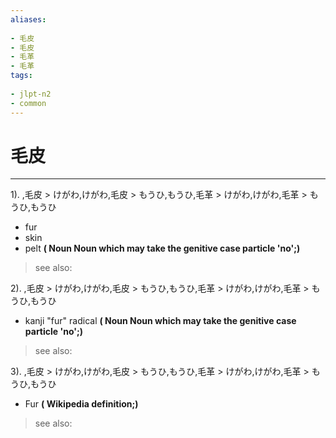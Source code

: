 ```yaml
---
aliases:
    
- 毛皮
- 毛皮
- 毛革
- 毛革
tags:
    
- jlpt-n2
- common
---
```


# 毛皮
---
1).
,毛皮 > けがわ,けがわ,毛皮 > もうひ,もうひ,毛革 > けがわ,けがわ,毛革 > もうひ,もうひ

- fur
- skin
- pelt
**( Noun Noun which may take the genitive case particle 'no';)**
> see also: 
            
2).
,毛皮 > けがわ,けがわ,毛皮 > もうひ,もうひ,毛革 > けがわ,けがわ,毛革 > もうひ,もうひ

- kanji "fur" radical
**( Noun Noun which may take the genitive case particle 'no';)**
> see also: 
            
3).
,毛皮 > けがわ,けがわ,毛皮 > もうひ,もうひ,毛革 > けがわ,けがわ,毛革 > もうひ,もうひ

- Fur
**( Wikipedia definition;)**
> see also: 
            